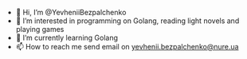 - 👋 Hi, I’m @YevheniiBezpalchenko
- 👀 I’m interested in programming on Golang, reading light novels and playing games
- 🌱 I’m currently learning Golang
- 📫 How to reach me send email on yevhenii.bezpalchenko@nure.ua

<!---
Yevheniiwolf/Yevheniiwolf is a ✨ special ✨ repository because its `README.md` (this file) appears on your GitHub profile.
You can click the Preview link to take a look at your changes.
--->
